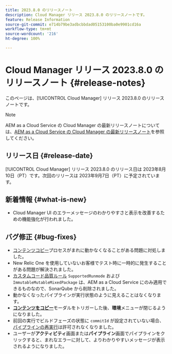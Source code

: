 ```yaml
---
title: 2023.8.0 のリリースノート
description: Cloud Manager リリース 2023.8.0 のリリースノートです。
feature: Release Information
source-git-commit: e714b79be3adbcbbdad05153100ba0e9901cd16a
workflow-type: tm+mt
source-wordcount: '216'
ht-degree: 100%

---
```



# Cloud Manager リリース 2023.8.0 のリリースノート {#release-notes}

このページは、[!UICONTROL Cloud Manager] リリース 2023.8.0 のリリースノートです。

>[!NOTE]
>
>AEM as a Cloud Service の Cloud Manager の最新リリースノートについては、[AEM as a Cloud Service の Cloud Manager の最新リリースノート](https://experienceleague.adobe.com/docs/experience-manager-cloud-service/content/implementing/using-cloud-manager/release-notes-cloud-manager/release-notes-cm-current.html?lang=ja)を参照してください。

## リリース日 {#release-date}

[!UICONTROL Cloud Manager] リリース 2023.8.0 のリリース日は 2023年8月10日（PT）です。次回のリリースは 2023年9月7日（PT）に予定されています。

## 新着情報 {#what-is-new}

* Cloud Manager UI のエラーメッセージのわかりやすさと表示を改善するための機能強化が行われました。

## バグ修正 {#bug-fixes}

* [コンテンツコピー](/help/using/content-copy.md)プロセスがまれに動かなくなることがある問題に対処しました。
* New Relic One を使用していないお客様でテスト時に一時的に発生することがある問題が解決されました。
* [カスタムコード品質ルール](/help/using/custom-code-quality-rules.md) `SupportedRunmode` および `ImmutableMutableMixedPackage` は、AEM as a Cloud Service にのみ適用できるものなので、SonarQube から削除されました。
* 動かなくなったパイプラインが実行状態のように見えることはなくなります。
* **[コンテンツをコピー](/help/using/content-copy.md)**&#x200B;モーダルをトリガーした後、**環境**&#x200B;メニューが閉じるようになりました。
* 前回の実行でビルドフェーズの状態に `commitId` が設定されていない場合、[パイプラインの再実行](/help/using/code-deployment.md#reexecute-deployment)は許可されなくなりました。
* ユーザーが&#x200B;**アクティビティ**&#x200B;画面または&#x200B;**パイプライン**&#x200B;画面でパイプラインをクリックすると、まれなエラーに対して、よりわかりやすいメッセージが表示されるようになりました。
